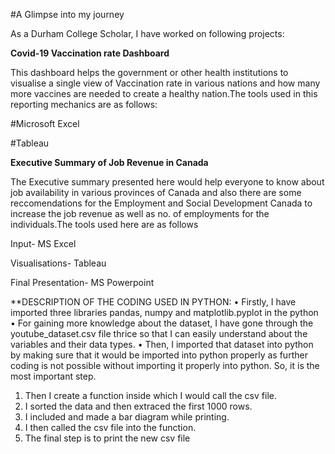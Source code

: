 #A Glimpse into my journey

As a Durham College Scholar, I have worked on following projects:


**Covid-19 Vaccination rate Dashboard**

This dashboard helps the government or other health institutions to visualise a single view of Vaccination rate in various nations and how many more vaccines are needed to create a healthy nation.The tools used in this reporting mechanics are as follows:

#Microsoft Excel

#Tableau


**Executive Summary of Job Revenue in Canada**

The Executive summary presented here would help everyone to know about job availability in various provinces of Canada and also there are some reccomendations for the Employment and Social Development Canada to increase  the job revenue as well as no. of employments for the individuals.The tools used here are as follows

 Input- MS Excel
 
 Visualisations- Tableau
 
 Final Presentation- MS Powerpoint
 



**DESCRIPTION OF THE CODING USED IN PYTHON:
•	Firstly, I have imported three libraries pandas, numpy and matplotlib.pyplot in the python
•	For gaining more knowledge about the dataset, I have gone through the youtube_dataset.csv file thrice so that I can easily understand about the variables and their data types. 
•	Then, I imported that dataset into python by making sure that it would be imported into python properly as further coding is not possible without importing it properly into python. So, it is the most important step.
1.	Then I create a function inside which I would call the csv file. 
2.	I sorted the data and then extraced the first 1000 rows.
3.	I included and made a bar diagram while printing.
4.	I then called the csv file into the function.
5.	The final step is to print the new csv file
